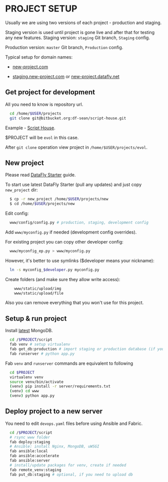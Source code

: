 PROJECT SETUP
=============

Usually we are using two versions of each project - production and staging.

Staging version is used until project is gone live and after that for
testing any new features. Staging version: `staging` Git branch, `Staging` config.

Production version: `master` Git branch, `Production` config.

Typical setup for domain names:

* [new-project.com](new-project.com)

* [staging.new-project.com](staging.new-project.com) or
  [new-project.datafly.net](new-project.datafly.net)

Get project for development
---------------------------

All you need to know is repository url.

```bash
  cd /home/$USER/projects
  git clone git@bitbucket.org:df-sean/script-house.git  
```

Example - [Script House](http://evol.datafly.net/).

$PROJECT will be `evol` in this case.

After `git clone` operation view project in `/home/$USER/projects/evol`.

New project
-----------

Please read [DataFly Starter](/datafly-starter) guide.

To start use latest DataFly Starter (pull any updates) and
just copy `new_project` dir:

```bash
  $ cp -r new_project /home/$USER/projects/new
  $ cd /home/$USER/projects/new
```

Edit config:

```bash
  www/config/config.py # production, staging, development config
```

Add `www/myconfig.py` if needed (development config overrides).

For existing project you can copy other developer config:

```bash
  www/myconfig_ep.py > www/myconfig.py
```

However, it's better to use symlinks ($developer means your nickname):

```bash
  ln -s myconfig_$developer.py myconfig.py
```

Create folders (and make sure they allow write access):

```bash
    www/static/upload/img
    www/static/upload/file  
```

Also you can remove everything that you won't use for this project.

Setup & run project
-------------------

Install
[latest](http://docs.mongodb.org/manual/tutorial/install-mongodb-on-ubuntu/)
MongoDB.

```bash
  cd /$PROJECT/script
  fab venv # setup virtualenv
  fab get_db:production # import staging or production database (if you have access)
  fab runserver # python app.py
```

Fab `venv` and `runserver` commands are equivalent to following

```bash  
  cd $PROJECT
  virtualenv venv  
  source venv/bin/activate
  (venv) pip install -r server/requirements.txt
  (venv) cd www
  (venv) python app.py
```

Deploy project to a new server
------------------------------

You need to edit `devops.yaml` files before using Ansible and Fabric.

```bash  
  cd /$PROJECT/script
  # rsync www folder
  fab deploy:staging
  # Ansible: install Nginx, MongoDB, uWSGI
  fab ansible:local
  fab ansible:accelerate
  fab ansible:server
  # install/update packages for venv, create if needed
  fab remote_venv:staging
  fab put_db:staging # optional, if you need to upload db
```